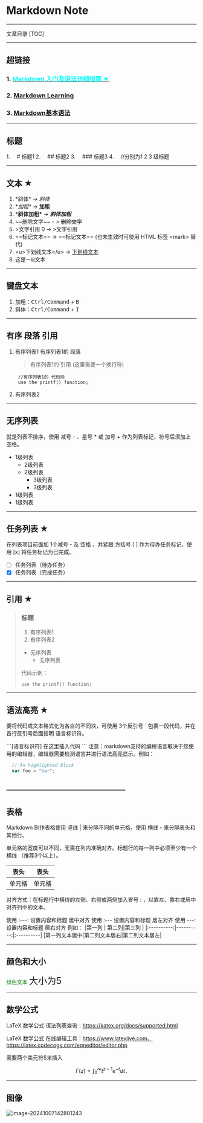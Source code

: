 # Markdown Note

---

文章目录
[TOC]

---
## 超链接

### 1. [<span style="color:cyan">Markdown 入门及语法详细指南 ★</span>](https://blog.csdn.net/southink/article/details/119297952)

### 2. [Markdown Learning](https://blog.csdn.net/Syc51985/article/details/139128116)

### 3. [Markdown基本语法](https://blog.csdn.net/qq_34609235/article/details/126824654)

---

## 标题

1.　 \# 标题1
2.　 \## 标题2
3.　 \### 标题3
4.　 //分别为1 2 3 级标题

---

## 文本 ★

1. \*斜体\*  -> *斜体*
2. \**加粗\** -> **加粗**
3. \***斜体加粗\*** -> ***斜体加粗***
4. \~~删除文字\~~ - > ~~删除文字~~
5. \>文字引用 0 -> >文字引用
6. \==标记文本\== -> ==标记文本== (也未生效时可使用 HTML 标签 \<mark> 替代)
7. \<u>下划线文本\</u> -> <u>下划线文本</u> 
8. 这是`一段`文本

---

## 键盘文本

1. 加粗：<kbd>Ctrl/Command</kbd> + <kbd>B</kbd>
2. 斜体：<kbd>Ctrl/Command</kbd> + <kbd>I</kbd>

---

## 有序 段落 引用
1. 有序列表1
   有序列表1的 段落
    > 有序列表1的 引用 (这里需要一个换行符)

        //有序列表1的 代码块
        use the printf() function;
1. 有序列表2

---

## 无序列表

就是列表不排序，使用 减号 - 、星号 * 或 加号 + 作为列表标记，符号后须加上 空格。
- 1级列表
    * 2级列表
    * 2级列表
        + 3级列表
        + 3级列表
- 1级列表
- 1级列表

---

## 任务列表 ★

在列表项目前面加 1个减号 - 及 空格 、并紧跟 方括号 [ ] 作为待办任务标记，使用 [x] 将任务标记为已完成。

- [ ] 任务列表（待办任务）
- [x] 任务列表（完成任务）

---

## 引用 ★

> ### 标题
>
> 1. 有序列表1
> 2. 有序列表2
> - 无序列表
>     - 无序列表
>
> 代码示例：
>
>     use the printf() function;





---

## 语法高亮 ★

要将代码或文本格式化为各自的不同块，可使用 3个反引号 ` 包裹一段代码，并在首行反引号后面指明 语言标识符。

\```[语言标识符]
  在这里插入代码
\```
注意：markdown支持的编程语言取决于您使用的编辑器，编辑器需要检测语言并进行语法高亮显示。例如：

```javascript
  // An highlighted block
  var foo = "bar";
```
———————————————
---

## 表格
Markdown 制作表格使用 竖线 | 来分隔不同的单元格，使用 横线 - 来分隔表头和其他行。

单元格的宽度可以不同，无需在列内准确对齐。标题行的每一列中必须至少有一个横线 （推荐3个以上）。

| 表头 | 表头 |
|  -  |  -  |
|单元格|单元格|

对齐方式：在标题行中横线的左侧、右侧或两侧加入冒号 : ，以靠左、靠右或居中对齐列中的文本。

使用 :---: 设置内容和标题 居中对齐
使用 :---  设置内容和标题 居左对齐
使用  ---: 设置内容和标题 居右对齐
例如：
|第一列       |      第二列|第三列      |
|:----------:|----------:|:----------|
|第一列文本居中|第二列文本居右|第二列文本居左|



---

## 颜色和大小 

<span style="color:green">绿色文本</span>
<font size="5">大小为5</font>



---

## 数学公式

LaTeX 数学公式 语法列表查询：https://katex.org/docs/supported.html

LaTeX 数学公式 在线编辑工具：https://www.latexlive.com、https://latex.codecogs.com/eqneditor/editor.php

需要两个美元符$来插入

$$
\Gamma(z) = \int_0^\infty t^{z-1}e^{-t}dt\,.
$$

---

## 图像

![image-20241007142801243](D:\code\note\code\assets\image-20241007142801243.png)